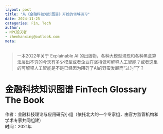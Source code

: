 ```yaml
---
layout: post
title: "从《金融科技知识图谱》开始的领域研习"
date: 2024-11-25
categories: Fin, Tech
author:
- NPC毁灭者
- zhenhanxing@outlook.com
meta: 
---
```


> 一本2022年关于 Explainable AI 的出版物，各种大模型涌现和各种黑盒算法层出不穷的今天有多少模型或者企业在坚持做可解释人工智能？或者这里的可解释人工智能是不是已经因为阻碍了AI的野蛮发展而“过时”了？

# 金融科技知识图谱 FinTech Glossary The Book

作者：金融科技理论与应用研究小组（依托北大的一个专家组，由官方监管机构和学术专家共同组建）  
时间：2021年

##